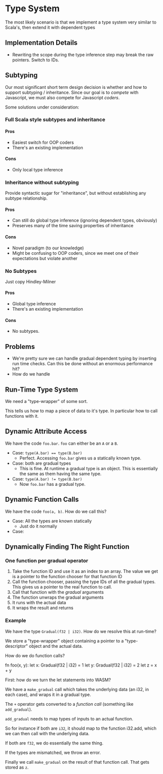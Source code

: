 # Type System
The most likely scenario is that we implement a type system very similar to Scala's, then extend it with dependent types

## Implementation Details
* Rewriting the scope during the type inference step may break the raw pointers. Switch to IDs.


## Subtyping
Our most significant short term design decision is whether and how to support subtyping / inheritance. Since our goal is to *compete* with Javascript, we must also compete for Javascript *coders*.

Some solutions under consideration:

### Full Scala style subtypes and inheritance

#### Pros
* Easiest switch for OOP coders
* There's an existing implementation

#### Cons
* Only local type inference


### Inheritance without subtyping
Provide syntactic sugar for "inheritance", but without establishing any subtype relationship.

#### Pros
* Can still do global type inference (ignoring dependent types, obviously)
* Preserves many of the time saving properties of inheritance

#### Cons
* Novel paradigm (to our knowledge)
* Might be confusing to OOP coders, since we meet one of their expectations but violate another

### No Subtypes
Just copy Hindley-Milner

#### Pros
* Global type inference
* There's an existing implementation

#### Cons
* No subtypes.


## Problems
* We're pretty sure we can handle gradual dependent typing by inserting run time checks. Can this be done without an enormous performance hit?
* How do we handle


## Run-Time Type System

We need a "type-wrapper" of some sort.

This tells us how to map a piece of data to it's type. In particular how to call functions with it.

## Dynamic Attribute Access
We have the code `foo.bar`. `foo` can either be an `A` or a `B`.

* Case: `type(A.bar) == type(B.bar)`
    * Perfect. Accessing `foo.bar` gives us a statically known type.
* Case: both are gradual types
    * This is fine. At runtime a gradual type is an object. This is essentially the same as them having the same type.
* Case: `type(A.bar) != type(B.bar)`
    * Now `foo.bar` has a gradual type.

## Dynamic Function Calls
We have the code `foo(a, b)`. How do we call this?

* Case: All the types are known statically
    * Just do it normally
* Case: 

## Dynamically Finding The Right Function

### One function per gradual operator

1. Take the function ID and use it as an index to an array. The value we get is a pointer to the function chooser for that function ID
2. Call the function chooser, passing the type IDs of all the gradual types. This gives us a pointer to the real function to call.
3. Call that function with the *gradual* arguments
4. The function unwraps the gradual arguments
5. It runs with the actual data
6. It wraps the result and returns

### Example
We have the type `Gradual(f32 | i32)`. How do we resolve this at run-time?

We store a "type-wrapper" object containing a pointer to a "type-descriptor" object and the actual data.

How do we do function calls?

fn foo(x, y):
    let x: Gradual(f32 | i32) = 1
    let y: Gradual(f32 | i32) = 2
    let z = x + y


First: how do we turn the let statements into WASM?

We have a `make_gradual` call which takes the underlying data (an i32, in each case), and wraps it in a gradual type.

The `+` operator gets converted to a *function call* (something like `add_gradual`).

`add_gradual` needs to map types of inputs to an actual function.

So for instance if both are `i32`, it should map to the function i32.add, which we can then call with the underlying data.

If both are `f32`, we do essentially the same thing.

If the types are mismatched, we throw an error.

Finally we call `make_gradual` on the result of that function call. That gets stored as `z`.



